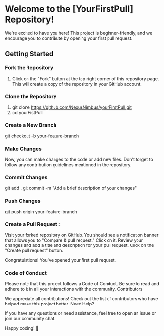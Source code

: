 # Welcome to the [YourFirstPull] Repository!

We're excited to have you here! This project is beginner-friendly, and we encourage you to contribute by opening your first pull request.

## Getting Started

### Fork the Repository

1. Click on the "Fork" button at the top right corner of this repository page. This will create a copy of the repository in your GitHub account.

### Clone the Repository

1. git clone https://github.com/NexusNimbus/yourFirstPull.git
2. cd yourFistPull

### Create a New Branch

git checkout -b your-feature-branch

### Make Changes

Now, you can make changes to the code or add new files. Don't forget to follow any contribution guidelines mentioned in the repository.

### Commit Changes

git add .
git commit -m "Add a brief description of your changes"

### Push Changes

git push origin your-feature-branch

### Create a Pull Request :
    
  Visit your forked repository on GitHub.
    You should see a notification banner that allows you to "Compare & pull request." Click on it.
    Review your changes and add a title and description for your pull request.
    Click on the "Create pull request" button.

Congratulations! You've opened your first pull request.

### Code of Conduct

Please note that this project follows a Code of Conduct. Be sure to read and adhere to it in all your interactions with the community.
Contributors

We appreciate all contributions! Check out the list of contributors who have helped make this project better.
Need Help?

If you have any questions or need assistance, feel free to open an issue or join our community chat.

Happy coding! 🚀
